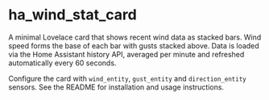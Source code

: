 # ha_wind_stat_card

A minimal Lovelace card that shows recent wind data as stacked bars. Wind speed forms the base of each bar with gusts stacked above. Data is loaded via the Home Assistant history API, averaged per minute and refreshed automatically every 60 seconds.

Configure the card with `wind_entity`, `gust_entity` and `direction_entity` sensors. See the README for installation and usage instructions.
